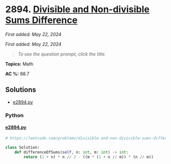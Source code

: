 # 2894. [Divisible and Non-divisible Sums Difference](<https://leetcode.com/problems/divisible-and-non-divisible-sums-difference>)

*First added: May 22, 2024*

*First added: May 22, 2024*


> *To see the question prompt, click the title.*

**Topics:** Math

**AC %:** 88.7


## Solutions

- [e2894.py](<../my-submissions/e2894.py>)
### Python
#### [e2894.py](<../my-submissions/e2894.py>)
```Python
# https://leetcode.com/problems/divisible-and-non-divisible-sums-difference/

class Solution:
    def differenceOfSums(self, n: int, m: int) -> int:
        return (1 + n) * n // 2 - ((m * (1 + n // m)) * (n // m))
```

